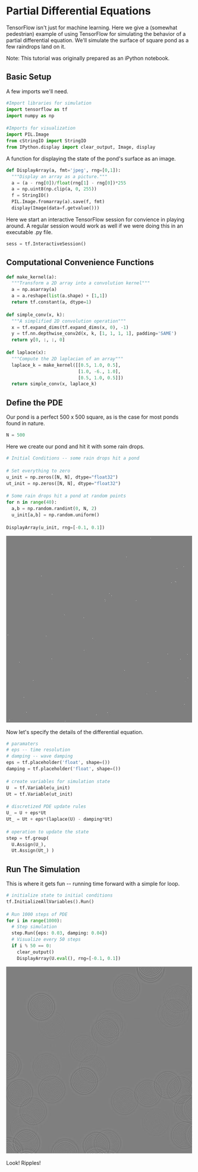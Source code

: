 # Partial Differential Equations <a class="md-anchor" id="AUTOGENERATED-partial-differential-equations"></a>

TensorFlow isn't just for machine learning.  Here we give a (somewhat
pedestrian) example of using TensorFlow for simulating the behavior of a
partial differential equation.  We'll simulate the surface of square pond as a
few raindrops land on it.

Note: This tutorial was originally prepared as an iPython notebook.

## Basic Setup <a class="md-anchor" id="AUTOGENERATED-basic-setup"></a>

A few imports we'll need.

```python
#Import libraries for simulation
import tensorflow as tf
import numpy as np

#Imports for visualization
import PIL.Image
from cStringIO import StringIO
from IPython.display import clear_output, Image, display
```

A function for displaying the state of the pond's surface as an image.

```python
def DisplayArray(a, fmt='jpeg', rng=[0,1]):
  """Display an array as a picture."""
  a = (a - rng[0])/float(rng[1] - rng[0])*255
  a = np.uint8(np.clip(a, 0, 255))
  f = StringIO()
  PIL.Image.fromarray(a).save(f, fmt)
  display(Image(data=f.getvalue()))
```

Here we start an interactive TensorFlow session for convience in playing
around.  A regular session would work as well if we were doing this in an
executable .py file.

```python
sess = tf.InteractiveSession()
```

## Computational Convenience Functions <a class="md-anchor" id="AUTOGENERATED-computational-convenience-functions"></a>


```python
def make_kernel(a):
  """Transform a 2D array into a convolution kernel"""
  a = np.asarray(a)
  a = a.reshape(list(a.shape) + [1,1])
  return tf.constant(a, dtype=1)

def simple_conv(x, k):
  """A simplified 2D convolution operation"""
  x = tf.expand_dims(tf.expand_dims(x, 0), -1)
  y = tf.nn.depthwise_conv2d(x, k, [1, 1, 1, 1], padding='SAME')
  return y[0, :, :, 0]

def laplace(x):
  """Compute the 2D laplacian of an array"""
  laplace_k = make_kernel([[0.5, 1.0, 0.5],
                           [1.0, -6., 1.0],
                           [0.5, 1.0, 0.5]])
  return simple_conv(x, laplace_k)
```

## Define the PDE <a class="md-anchor" id="AUTOGENERATED-define-the-pde"></a>

Our pond is a perfect 500 x 500 square, as is the case for most ponds found in
nature.

```python
N = 500
```

Here we create our pond and hit it with some rain drops.

```python
# Initial Conditions -- some rain drops hit a pond

# Set everything to zero
u_init = np.zeros([N, N], dtype="float32")
ut_init = np.zeros([N, N], dtype="float32")

# Some rain drops hit a pond at random points
for n in range(40):
  a,b = np.random.randint(0, N, 2)
  u_init[a,b] = np.random.uniform()

DisplayArray(u_init, rng=[-0.1, 0.1])
```

![jpeg](pde_output_1.jpg)


Now let's specify the details of the differential equation.


```python
# paramaters
# eps -- time resolution
# damping -- wave damping
eps = tf.placeholder('float', shape=())
damping = tf.placeholder('float', shape=())

# create variables for simulation state
U  = tf.Variable(u_init)
Ut = tf.Variable(ut_init)

# discretized PDE update rules
U_ = U + eps*Ut
Ut_ = Ut + eps*(laplace(U) - damping*Ut)

# operation to update the state
step = tf.group(
  U.Assign(U_),
  Ut.Assign(Ut_) )
```

## Run The Simulation <a class="md-anchor" id="AUTOGENERATED-run-the-simulation"></a>

This is where it gets fun -- running time forward with a simple for loop.

```python
# initialize state to initial conditions
tf.InitializeAllVariables().Run()

# Run 1000 steps of PDE
for i in range(1000):
  # Step simulation
  step.Run({eps: 0.03, damping: 0.04})
  # Visualize every 50 steps
  if i % 50 == 0:
    clear_output()
    DisplayArray(U.eval(), rng=[-0.1, 0.1])
```

![jpeg](pde_output_2.jpg)

Look! Ripples!

